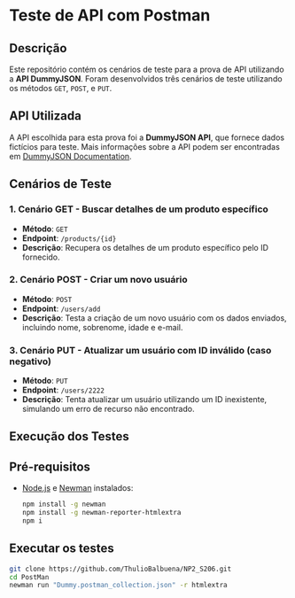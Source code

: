 # Teste de API com Postman

## Descrição
Este repositório contém os cenários de teste para a prova de API utilizando a **API DummyJSON**. Foram desenvolvidos três cenários de teste utilizando os métodos `GET`, `POST`, e `PUT`.

## API Utilizada
A API escolhida para esta prova foi a **DummyJSON API**, que fornece dados fictícios para teste. Mais informações sobre a API podem ser encontradas em [DummyJSON Documentation](https://dummyjson.com/).

## Cenários de Teste

### 1. Cenário GET - Buscar detalhes de um produto específico
   - **Método**: `GET`
   - **Endpoint**: `/products/{id}`
   - **Descrição**: Recupera os detalhes de um produto específico pelo ID fornecido.

### 2. Cenário POST - Criar um novo usuário
   - **Método**: `POST`
   - **Endpoint**: `/users/add`
   - **Descrição**: Testa a criação de um novo usuário com os dados enviados, incluindo nome, sobrenome, idade e e-mail.

### 3. Cenário PUT - Atualizar um usuário com ID inválido (caso negativo)
   - **Método**: `PUT`
   - **Endpoint**: `/users/2222`
   - **Descrição**: Tenta atualizar um usuário utilizando um ID inexistente, simulando um erro de recurso não encontrado.

## Execução dos Testes

## Pré-requisitos

- [Node.js](https://nodejs.org/) e [Newman](https://www.npmjs.com/package/newman) instalados:
  ```bash
  npm install -g newman
  npm install -g newman-reporter-htmlextra
  npm i


## Executar os testes
  ```bash
  git clone https://github.com/ThulioBalbuena/NP2_S206.git
  cd PostMan
  newman run "Dummy.postman_collection.json" -r htmlextra